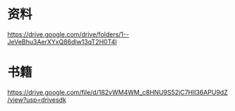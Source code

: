# 资料

https://drive.google.com/drive/folders/1--JeVeBhu3AerXYxQ86dlw13qT2H0T4l
# 书籍
https://drive.google.com/file/d/182vWM4WM_c8HNU9S52jC7Hll36APU9dZ/view?usp=drivesdk